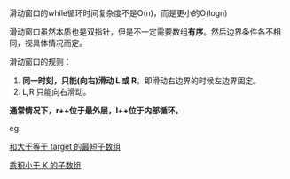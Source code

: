 滑动窗口的while循环时间复杂度不是O(n)，而是更小的O(logn)

滑动窗口虽然本质也是双指针，但是不一定需要数组**有序**。然后边界条件各不相同，视具体情况而定。

滑动窗口的规则：
1. **同一时刻，只能(向右)滑动 L 或 R**。即滑动右边界的时候左边界固定。
2. L,R 只能向右滑动。
   
**通常情况下，r++位于最外层，l++位于内部循环。**

eg: 

[和大于等于 target 的最短子数组](../daily/offerII/medium/MinSubArrayLen.java)

[乘积小于 K 的子数组](../daily/offerII/medium/NumSubarrayProductLessThanK.java)
